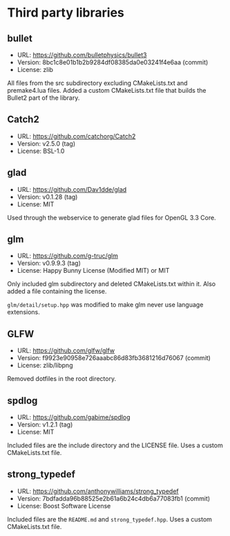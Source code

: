 # Third party libraries

## bullet
- URL: https://github.com/bulletphysics/bullet3
- Version: 8bc1c8e01b1b2b9284df08385da0e03241f4e6aa (commit)
- License: zlib

All files from the src subdirectory excluding CMakeLists.txt and premake4.lua
files. Added a custom CMakeLists.txt file that builds the Bullet2 part of the
library.

## Catch2
- URL: https://github.com/catchorg/Catch2
- Version: v2.5.0 (tag)
- License: BSL-1.0

## glad
- URL: https://github.com/Dav1dde/glad
- Version: v0.1.28 (tag)
- License: MIT

Used through the webservice to generate glad files for OpenGL 3.3 Core.

## glm
- URL: https://github.com/g-truc/glm
- Version: v0.9.9.3 (tag)
- License: Happy Bunny License (Modified MIT) or MIT

Only included glm subdirectory and deleted CMakeLists.txt within it. Also added
a file containing the license.

```glm/detail/setup.hpp``` was modified to make glm never use language
extensions.

## GLFW
- URL: https://github.com/glfw/glfw
- Version: f9923e90958e726aaabc86d83fb3681216d76067 (commit)
- License: zlib/libpng

Removed dotfiles in the root directory.

## spdlog
- URL: https://github.com/gabime/spdlog
- Version: v1.2.1 (tag)
- License: MIT

Included files are the include directory and the LICENSE file. Uses a custom
CMakeLists.txt file.

## strong_typedef
- URL: https://github.com/anthonywilliams/strong_typedef
- Version: 7bdfadda96b88525e2b61a6b24c4db6a77083fb1 (commit)
- License: Boost Software License

Included files are the `README.md` and `strong_typedef.hpp`. Uses a custom
CMakeLists.txt file.